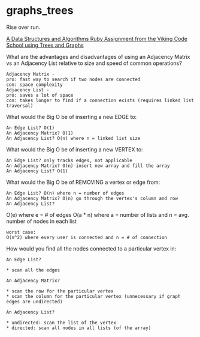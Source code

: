 # graphs_trees

Rise over run.

[A Data Structures and Algorithms Ruby Assignment from the Viking Code School using Trees and Graphs](http://www.vikingcodeschool.com)

What are the advantages and disadvantages of using an Adjacency Matrix vs an Adjacency List relative to size and speed of common operations?

```
Adjacency Matrix -
pro: fast way to search if two nodes are connected
con: space complexity
Adjacency List -
pro: saves a lot of space
con: takes longer to find if a connection exists (requires linked list traversal)
```

What would the Big O be of inserting a new EDGE to:

```
An Edge List? O(1)
An Adjacency Matrix? O(1)
An Adjacency List? O(n) where n = linked list size
```

What would the Big O be of inserting a new VERTEX to:

```
An Edge List? only tracks edges, not applicable
An Adjacency Matrix? O(n) insert new array and fill the array
An Adjacency List? O(1)
```

What would the Big O be of REMOVING a vertex or edge from:

```
An Edge List? O(n) where n = number of edges
An Adjacency Matrix? O(n) go through the vertex's column and row
An Adjacency List?
```

O(e) where e = # of edges
O(a \* n) where a = number of lists and n = avg. number of nodes in each list

```
worst case:
O(n^2) where every user is connected and n = # of connection
```

How would you find all the nodes connected to a particular vertex in:

```
An Edge List?

* scan all the edges

An Adjacency Matrix?

* scan the row for the particular vertex
* scan the column for the particular vertex (unnecessary if graph edges are undirected)

An Adjacency List?

* undirected: scan the list of the vertex
* directed: scan all nodes in all lists (of the array)
```
